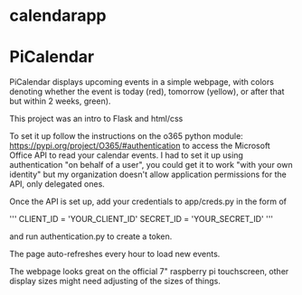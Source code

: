 # calendarapp
# PiCalendar

PiCalendar displays upcoming events in a simple webpage, with colors denoting whether the event is today (red), tomorrow (yellow), or after that but within 2 weeks, green).

This project was an intro to Flask and html/css

To set it up follow the instructions on the o365 python module: https://pypi.org/project/O365/#authentication to access the Microsoft Office API to read your calendar events. I had to set it up using authentication "on behalf of a user", you could get it to work "with your own identity" but my organization doesn't allow application permissions for the API, only delegated ones.

Once the API is set up, add your credentials to app/creds.py in the form of

'''
CLIENT_ID = 'YOUR_CLIENT_ID'
SECRET_ID = 'YOUR_SECRET_ID'
'''

and run authentication.py to create a token.

The page auto-refreshes every hour to load new events.

The webpage looks great on the official 7" raspberry pi touchscreen, other display sizes might need adjusting of the sizes of things.
